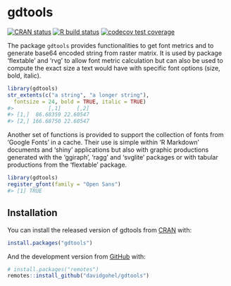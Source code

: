 
<!-- README.md is generated from README.Rmd. Please edit that file -->

# gdtools

<!-- badges: start -->

[![CRAN
status](https://www.r-pkg.org/badges/version/gdtools)](https://CRAN.R-project.org/package=gdtools)
[![R build
status](https://github.com/davidgohel/gdtools/workflows/R-CMD-check/badge.svg)](https://github.com/davidgohel/gdtools/actions)
[![codecov test
coverage](https://codecov.io/gh/davidgohel/gdtools/branch/master/graph/badge.svg)](https://app.codecov.io/gh/davidgohel/gdtools)
<!-- badges: end -->

The package `gdtools` provides functionalities to get font metrics and
to generate base64 encoded string from raster matrix. It is used by
package ‘flextable’ and ‘rvg’ to allow font metric calculation but can
also be used to compute the exact size a text would have with specific
font options (size, bold, italic).

``` r
library(gdtools)
str_extents(c("a string", "a longer string"), 
  fontsize = 24, bold = TRUE, italic = TRUE)
#>           [,1]     [,2]
#> [1,]  86.68359 22.60547
#> [2,] 166.68750 22.60547
```

Another set of functions is provided to support the collection of fonts
from ‘Google Fonts’ in a cache. Their use is simple within ‘R Markdown’
documents and ‘shiny’ applications but also with graphic productions
generated with the ‘ggiraph’, ‘ragg’ and ‘svglite’ packages or with
tabular productions from the ‘flextable’ package.

``` r
library(gdtools)
register_gfont(family = "Open Sans")
#> [1] TRUE
```

## Installation

You can install the released version of gdtools from
[CRAN](https://CRAN.R-project.org) with:

``` r
install.packages("gdtools")
```

And the development version from
[GitHub](https://github.com/davidgohel/gdtools) with:

``` r
# install.packages("remotes")
remotes::install_github("davidgohel/gdtools")
```
